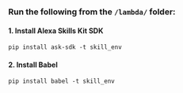 ### Run the following from the `/lambda/` folder:
#### 1. Install Alexa Skills Kit SDK
`pip install ask-sdk -t skill_env`

#### 2. Install Babel 
`pip install babel -t skill_env`